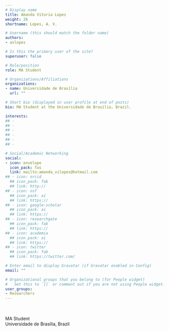 ```yaml
---
# Display name
title: Amanda Vitoria Lopes
weight: 26
shortname: Lopes, A. V.

# Username (this should match the folder name)
authors:
- avlopes

# Is this the primary user of the site?
superuser: false

# Role/position
role: MA Student

# Organizations/Affiliations
organizations:
- name: Universidade de Brasília
  url: ""

# Short bio (displayed in user profile at end of posts)
bio: MA Student at the Universidade de Brasília, Brazil.

interests:
## - 
## - 
## - 
## - 
## - 
## - 

# Social/Academic Networking
social:
- icon: envelope
  icon_pack: fas
  link: mailto:amanda_vilopes@hotmail.com
## - icon: orcid
  ## icon_pack: fab
  ## link: http://
## - icon: osf
  ## icon_pack: ai
  ## link: https://
## - icon: google-scholar
  ## icon_pack: ai
  ## link: https://
## - icon: researchgate
  ## icon_pack: fab
  ## link: https://
## - icon: academia
  ## icon_pack: ai
  ## link: https://
## - icon: twitter
  ## icon_pack: fab
  ## link: https://twitter.com/

# Enter email to display Gravatar (if Gravatar enabled in Config)
email: ""

# Organizational groups that you belong to (for People widget)
#   Set this to `[]` or comment out if you are not using People widget.
user_groups:
- Researchers
---
```


\
\
MA Student \
Universidade de Brasília, Brazil
